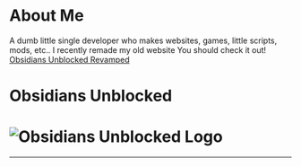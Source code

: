 
# About Me

A dumb little single developer who makes websites, games, little scripts, mods, etc..
I recently remade my old website You should check it out! [Obsidians Unblocked Revamped](https://obsidianig.com)

# Obsidians Unblocked
# ![Obsidians Unblocked Logo](https://obsidianig.com/assets/obsidians-unblocked-high-resolution-logo-transparent.png)  
---
